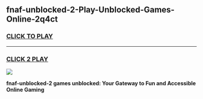 
## fnaf-unblocked-2-Play-Unblocked-Games-Online-2q4ct
<h3>
<a href="https://premium76.site?title=fnaf-unblocked-2&ref=25A">CLICK TO PLAY</a></h3>
<hr>

<h3>
<a href="https://premium76.site?title=fnaf-unblocked-2&ref=25A">CLICK 2 PLAY</a>
  
</h3>

<a href="https://premium76.site?title=fnaf-unblocked-2&ref=25A"><img src="https://clearcache.store/games.png"></a>


**fnaf-unblocked-2 games unblocked: Your Gateway to Fun and Accessible Online Gaming**
